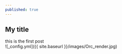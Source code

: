 ```yaml
---
published: true
---
```

## My title

this is the first post  
![_config.yml]({{ site.baseurl }}/images/Orc_render.jpg)
